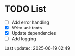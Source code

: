 # TODO List

- [ ] Add error handling
- [x] Write unit tests
- [x] Update dependencies
- [ ] Add logging

Last updated: 2025-06-19 02:49
